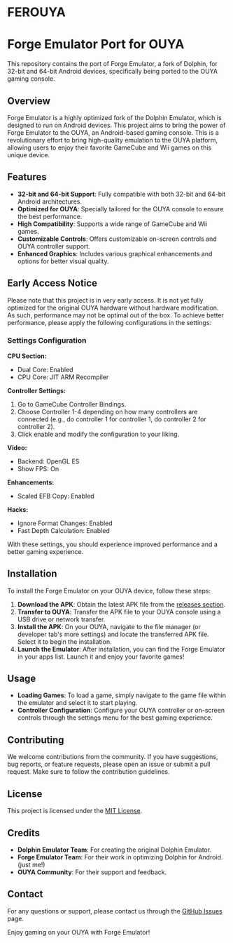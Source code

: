 # FEROUYA
# Forge Emulator Port for OUYA

This repository contains the port of Forge Emulator, a fork of Dolphin, for 32-bit and 64-bit Android devices, specifically being ported to the OUYA gaming console.

## Overview

Forge Emulator is a highly optimized fork of the Dolphin Emulator, which is designed to run on Android devices. This project aims to bring the power of Forge Emulator to the OUYA, an Android-based gaming console. This is a revolutionary effort to bring high-quality emulation to the OUYA platform, allowing users to enjoy their favorite GameCube and Wii games on this unique device.

## Features

- **32-bit and 64-bit Support**: Fully compatible with both 32-bit and 64-bit Android architectures.
- **Optimized for OUYA**: Specially tailored for the OUYA console to ensure the best performance.
- **High Compatibility**: Supports a wide range of GameCube and Wii games.
- **Customizable Controls**: Offers customizable on-screen controls and OUYA controller support.
- **Enhanced Graphics**: Includes various graphical enhancements and options for better visual quality.

## Early Access Notice

Please note that this project is in very early access. It is not yet fully optimized for the original OUYA hardware without hardware modification. As such, performance may not be optimal out of the box. To achieve better performance, please apply the following configurations in the settings:

### Settings Configuration

**CPU Section:**
- Dual Core: Enabled
- CPU Core: JIT ARM Recompiler

**Controller Settings:**
1. Go to GameCube Controller Bindings.
2. Choose Controller 1-4 depending on how many controllers are connected (e.g., do controller 1 for controller 1, do controller 2 for controller 2).
3. Click enable and modify the configuration to your liking.

**Video:**
- Backend: OpenGL ES
- Show FPS: On

**Enhancements:**
- Scaled EFB Copy: Enabled

**Hacks:**
- Ignore Format Changes: Enabled
- Fast Depth Calculation: Enabled

With these settings, you should experience improved performance and a better gaming experience.

## Installation

To install the Forge Emulator on your OUYA device, follow these steps:

1. **Download the APK**: Obtain the latest APK file from the [releases section](https://github.com/BOZOAHH/FEROUYA/releases).
2. **Transfer to OUYA**: Transfer the APK file to your OUYA console using a USB drive or network transfer.
3. **Install the APK**: On your OUYA, navigate to the file manager (or developer tab's more settings) and locate the transferred APK file. Select it to begin the installation.
4. **Launch the Emulator**: After installation, you can find the Forge Emulator in your apps list. Launch it and enjoy your favorite games!

## Usage

- **Loading Games**: To load a game, simply navigate to the game file within the emulator and select it to start playing.
- **Controller Configuration**: Configure your OUYA controller or on-screen controls through the settings menu for the best gaming experience.

## Contributing

We welcome contributions from the community. If you have suggestions, bug reports, or feature requests, please open an issue or submit a pull request. Make sure to follow the contribution guidelines.

## License

This project is licensed under the [MIT License](LICENSE).

## Credits

- **Dolphin Emulator Team**: For creating the original Dolphin Emulator.
- **Forge Emulator Team**: For their work in optimizing Dolphin for Android. (just me!)
- **OUYA Community**: For their support and feedback.

## Contact

For any questions or support, please contact us through the [GitHub Issues](https://github.com/BOZOAHH/FEROUYA/issues) page.

Enjoy gaming on your OUYA with Forge Emulator!
